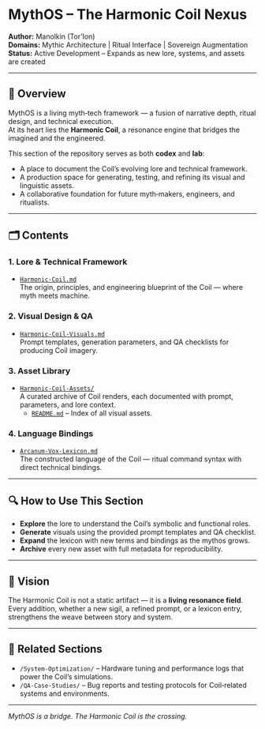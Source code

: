 # MythOS – The Harmonic Coil Nexus

**Author:** Manolkin (Tor’Ion)  
**Domains:** Mythic Architecture | Ritual Interface | Sovereign Augmentation  
**Status:** Active Development – Expands as new lore, systems, and assets are created

---

## 📜 Overview
MythOS is a living myth‑tech framework — a fusion of narrative depth, ritual design, and technical execution.  
At its heart lies the **Harmonic Coil**, a resonance engine that bridges the imagined and the engineered.

This section of the repository serves as both **codex** and **lab**:  
- A place to document the Coil’s evolving lore and technical framework.  
- A production space for generating, testing, and refining its visual and linguistic assets.  
- A collaborative foundation for future myth‑makers, engineers, and ritualists.

---

## 🗂 Contents

### 1. **Lore & Technical Framework**
- [`Harmonic-Coil.md`](./Harmonic-Coil.md)  
  The origin, principles, and engineering blueprint of the Coil — where myth meets machine.

### 2. **Visual Design & QA**
- [`Harmonic-Coil-Visuals.md`](./Harmonic-Coil-Visuals.md)  
  Prompt templates, generation parameters, and QA checklists for producing Coil imagery.

### 3. **Asset Library**
- [`Harmonic-Coil-Assets/`](./Harmonic-Coil-Assets)  
  A curated archive of Coil renders, each documented with prompt, parameters, and lore context.  
  - [`README.md`](./Harmonic-Coil-Assets/README.md) – Index of all visual assets.

### 4. **Language Bindings**
- [`Arcanum-Vox-Lexicon.md`](./Arcanum-Vox-Lexicon.md)  
  The constructed language of the Coil — ritual command syntax with direct technical bindings.

---

## 🔍 How to Use This Section
- **Explore** the lore to understand the Coil’s symbolic and functional roles.  
- **Generate** visuals using the provided prompt templates and QA checklist.  
- **Expand** the lexicon with new terms and bindings as the mythos grows.  
- **Archive** every new asset with full metadata for reproducibility.

---

## 🌌 Vision
The Harmonic Coil is not a static artifact — it is a **living resonance field**.  
Every addition, whether a new sigil, a refined prompt, or a lexicon entry, strengthens the weave between story and system.

---

## 📂 Related Sections
- `/System-Optimization/` – Hardware tuning and performance logs that power the Coil’s simulations.  
- `/QA-Case-Studies/` – Bug reports and testing protocols for Coil‑related systems and environments.

---

*MythOS is a bridge. The Harmonic Coil is the crossing.*
